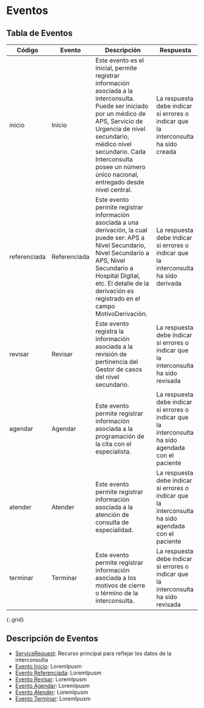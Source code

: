# Eventos

## Tabla de Eventos

| Código | Evento| Descripción | Respuesta |
|--------|-------|-------------|-----------|
| inicio | Inicio | Este evento es el inicial, permite registrar información asociada a la interconsulta. Puede ser iniciado por un médico de APS, Servicio de Urgencia de nivel secundario, médico nivel secundario. Cada Interconsulta posee un número único nacional, entregado desde nivel central. | La respuesta debe indicar si errores o indicar que la interconsulta ha sido creada |
| referenciada | Referenciada | Este evento permite registrar información asociada a una derivación, la cual puede ser: APS a Nivel Secundario, Nivel Secundario a APS, Nivel Secundario a Hospital Digital, etc. El detalle de la derivación es registrado en el campo MotivoDerivación. | La respuesta debe indicar si errores o indicar que la interconsulta ha sido derivada |
| revisar | Revisar | Este evento registra la información asociada a la revisión de pertinencia del Gestor de casos del nivel secundario. | La respuesta debe indicar si errores o indicar que la interconsulta ha sido revisada |
| agendar | Agendar | Este evento permite registrar información asociada a la programación de la cita con el especialista.| La respuesta debe indicar si errores o indicar que la interconsulta ha sido agendada con el paciente |
| atender | Atender | Este evento permite registrar información asociada a la atención de consulta de especialidad. | La respuesta debe indicar si errores o indicar que la interconsulta ha sido agendada con el paciente |
| terminar | Terminar | Este evento permite registrar información asociada a los motivos de cierre o término de la interconsulta. | La respuesta debe indicar si errores o indicar que la interconsulta ha sido revisada |
{:.grid}

## Descripción de Eventos
* [ServiceRequest](link): Recurso principal para reflejar los datos de la interconsulta
* [Evento Inicio](EventoInicio.html): LoremIpusm
* [Evento Referenciada](EventoReferenciada.html): LoremIpusm
* [Evento Revisar](EventoRevisar.html): LoremIpusm
* [Evento Agendar](EventoAgendar.html): LoremIpusm
* [Evento Atender](EventoAtender.html): LoremIpusm
* [Evento Terminar](EventoTerminar.html): LoremIpusm

